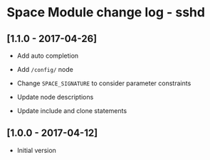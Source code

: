 # Space Module change log - sshd

## [1.1.0 - 2017-04-26]

+ Add auto completion

+ Add `/config/` node

* Change `SPACE_SIGNATURE` to consider parameter constraints

* Update node descriptions

* Update include and clone statements


## [1.0.0 - 2017-04-12]

+ Initial version

